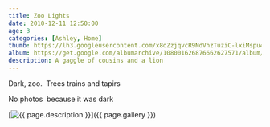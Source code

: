 ```yaml
---
title: Zoo Lights
date: 2010-12-11 12:50:00
age: 3
categories: [Ashley, Home]
thumb: https://lh3.googleusercontent.com/x8oZzjqvcR9NdVhzTuziC-lxiMspu4lrYoDpTamkgifQBDPKpi_Ui0pxWQ_pI8quycxFQ-V3R6mK2sXRbmQ=w293-h220
album: https://get.google.com/albumarchive/108001626876662627571/album/AF1QipOAviqhM24jpNwIqHYABV3YCiwEVieuMQXU2f_A?authKey=CLffoLishJPiJQ
description: A gaggle of cousins and a lion
---
```

Dark, zoo.  Trees trains and tapirs

No photos  because it was dark

[<img src="{{ page.thumb }}" alt="{{ page.description }}" class="wyseguys-album"/>]({{ page.gallery }})